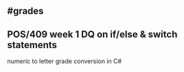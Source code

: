 #grades
--
POS/409 week 1 DQ on if/else & switch statements
--
numeric to letter grade conversion in C#
